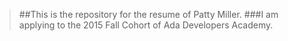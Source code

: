 >##This is the repository for the resume of Patty Miller.
>###I am applying to the 2015 Fall Cohort of Ada Developers Academy.